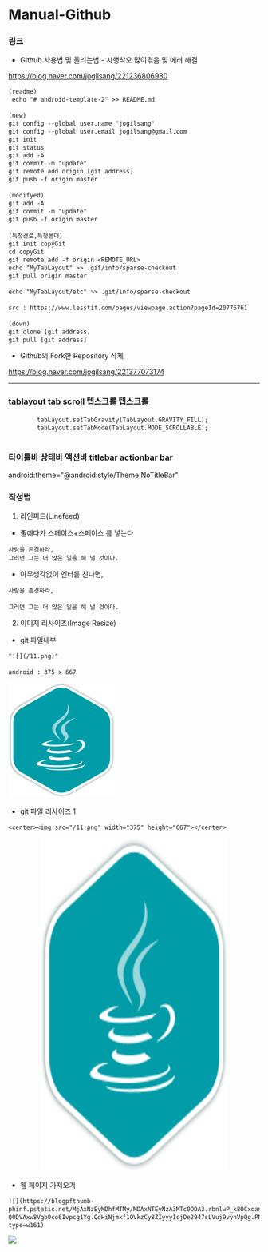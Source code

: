 # Manual-Github

### 링크
- Github 사용법 및 올리는법 - 시행착오 많이겪음 및 에러 해결

https://blog.naver.com/jogilsang/221236806980

```
(readme)
 echo "# android-template-2" >> README.md

(new)
git config --global user.name "jogilsang"
git config --global user.email jogilsang@gmail.com
git init
git status
git add -A
git commit -m "update"
git remote add origin [git address]
git push -f origin master

(modifyed)
git add -A
git commit -m "update"
git push -f origin master

(특정경로,특정폴더)
git init copyGit
cd copyGit
git remote add -f origin <REMOTE_URL>
echo "MyTabLayout" >> .git/info/sparse-checkout
git pull origin master

echo "MyTabLayout/etc" >> .git/info/sparse-checkout

src : https://www.lesstif.com/pages/viewpage.action?pageId=20776761

(down)
git clone [git address]
git pull [git address]
```




- Github의 Fork한 Repository 삭제

https://blog.naver.com/jogilsang/221377073174

<hr/>

### tablayout tab scroll 텝스크롤 탭스크롤 
```
        tabLayout.setTabGravity(TabLayout.GRAVITY_FILL);
        tabLayout.setTabMode(TabLayout.MODE_SCROLLABLE);
       
```

### 타이틀바 상태바 액션바 titlebar actionbar bar
android:theme="@android:style/Theme.NoTitleBar"  


### 작성법
1. 라인피드(Linefeed)
- 줄에다가 스페이스+스페이스 를 넣는다
```
사람을 존경하라,  
그러면 그는 더 많은 일을 해 낼 것이다.
```
- 아무생각없이 엔터를 친다면, 
```
사람을 존경하라,

그러면 그는 더 많은 일을 해 낼 것이다.
```

2. 이미지 리사이즈(Image Resize)

- git 파일내부 
```
"![](/11.png)"

android : 375 x 667
```
![](/11.png)

- git 파일 리사이즈 1
```
<center><img src="/11.png" width="375" height="667"></center>
```
<center><img src="/11.png" width="375" height="667"></center>

- 웹 페이지 가져오기
```
![](https://blogpfthumb-phinf.pstatic.net/MjAxNzEyMDhfMTMy/MDAxNTEyNzA3MTc0ODA3.rbnlwP_k8OCxoan813kT-Q0DVAxw8Vgb0co6Ivpcg1Yg.QdHiNjmkf1OVkzCy8ZIyyy1cjDe2947sLVuj9vynVpQg.PNG.jogilsang/JS.png?type=w161)
```
![](https://blogpfthumb-phinf.pstatic.net/MjAxNzEyMDhfMTMy/MDAxNTEyNzA3MTc0ODA3.rbnlwP_k8OCxoan813kT-Q0DVAxw8Vgb0co6Ivpcg1Yg.QdHiNjmkf1OVkzCy8ZIyyy1cjDe2947sLVuj9vynVpQg.PNG.jogilsang/JS.png?type=w161)



